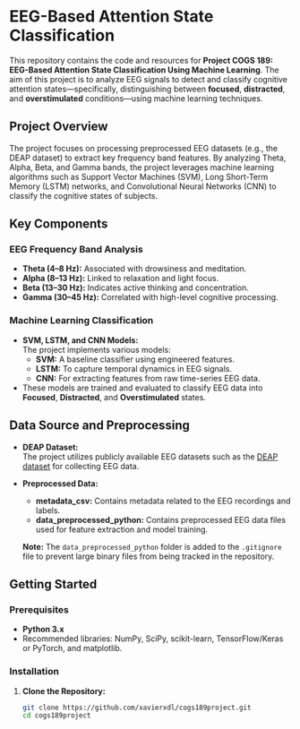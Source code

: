 # EEG-Based Attention State Classification

This repository contains the code and resources for **Project COGS 189: EEG-Based Attention State Classification Using Machine Learning**. The aim of this project is to analyze EEG signals to detect and classify cognitive attention states—specifically, distinguishing between **focused**, **distracted**, and **overstimulated** conditions—using machine learning techniques.

## Project Overview

The project focuses on processing preprocessed EEG datasets (e.g., the DEAP dataset) to extract key frequency band features. By analyzing Theta, Alpha, Beta, and Gamma bands, the project leverages machine learning algorithms such as Support Vector Machines (SVM), Long Short-Term Memory (LSTM) networks, and Convolutional Neural Networks (CNN) to classify the cognitive states of subjects.

## Key Components

### EEG Frequency Band Analysis
- **Theta (4–8 Hz):** Associated with drowsiness and meditation.
- **Alpha (8–13 Hz):** Linked to relaxation and light focus.
- **Beta (13–30 Hz):** Indicates active thinking and concentration.
- **Gamma (30–45 Hz):** Correlated with high-level cognitive processing.

### Machine Learning Classification
- **SVM, LSTM, and CNN Models:**  
  The project implements various models:
  - **SVM:** A baseline classifier using engineered features.
  - **LSTM:** To capture temporal dynamics in EEG signals.
  - **CNN:** For extracting features from raw time-series EEG data.
- These models are trained and evaluated to classify EEG data into **Focused**, **Distracted**, and **Overstimulated** states.

## Data Source and Preprocessing

- **DEAP Dataset:**  
  The project utilizes publicly available EEG datasets such as the [DEAP dataset](https://www.eecs.qmul.ac.uk/mmv/datasets/deap/download.html) for collecting EEG data.
  
- **Preprocessed Data:**
  - **metadata_csv:** Contains metadata related to the EEG recordings and labels.
  - **data_preprocessed_python:** Contains preprocessed EEG data files used for feature extraction and model training.
  
  **Note:** The `data_preprocessed_python` folder is added to the `.gitignore` file to prevent large binary files from being tracked in the repository.

## Getting Started

### Prerequisites
- **Python 3.x**
- Recommended libraries: NumPy, SciPy, scikit-learn, TensorFlow/Keras or PyTorch, and matplotlib.

### Installation

1. **Clone the Repository:**
   ```bash
   git clone https://github.com/xavierxdl/cogs189project.git
   cd cogs189project

